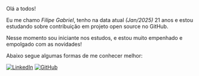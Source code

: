 Olá a todos!

Eu me chamo *Filipe Gabriel*, tenho na data atual *(Jan/2025)* 21 anos e estou estudando sobre contribuição em projeto open source no GitHub.

Nesse momento sou iniciante nos estudos, e estou muito empenhado e empolgado com as novidades!

Abaixo segue algumas formas de me conhecer melhor:

[![LinkedIn](https://img.shields.io/badge/LinkedIn-0077B5?style=for-the-badge&logo=linkedin&logoColor=white)]([https://www.linkedin.com/in/SEUUSERNAME/](https://www.linkedin.com/in/filipe-gabriel-profissional/)) [![GitHub](https://img.shields.io/badge/GitHub-100000?style=for-the-badge&logo=github&logoColor=white)]([https://github.com/SEUUSERNAME](https://github.com/12PhilL))
